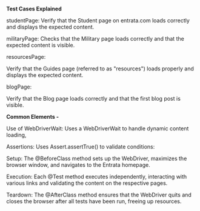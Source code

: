 **Test Cases Explained**

studentPage:
Verify that the Student page on entrata.com loads correctly and displays the expected content.

militaryPage:
Checks that the Military page loads correctly and that the expected content is visible.

resourcesPage:

Verify that the Guides page (referred to as "resources") loads properly and displays the expected content.

blogPage:

Verify that the Blog page loads correctly and that the first blog post is visible.


**Common Elements -**

Use of WebDriverWait: Uses a WebDriverWait to handle dynamic content loading, 

Assertions: Uses Assert.assertTrue() to validate conditions:

Setup: The @BeforeClass method sets up the WebDriver, maximizes the browser window, and navigates to the Entrata homepage.

Execution: Each @Test method executes independently, interacting with various links and validating the content on the respective pages.

Teardown: The @AfterClass method ensures that the WebDriver quits and closes the browser after all tests have been run, freeing up resources.
